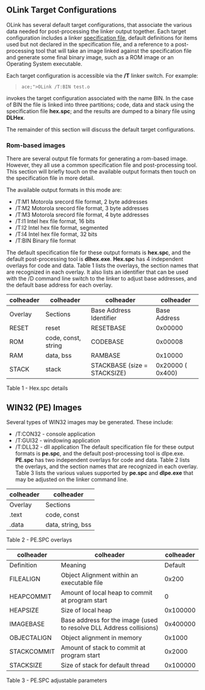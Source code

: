 ## OLink Target Configurations
 

  OLink has several default target configurations, that associate the various data needed for post-processing the linker output together.  Each target configuration includes a linker [specification file](OLink%20Specification%20Files.md), default definitions for items used but not declared in the specification file, and a reference to a post-processing tool that will take an image linked against the specification file and generate some final binary image, such as a ROM image or an Operating System executable.  
 
 Each target configuration is accessible via the **/T** linker switch.  For example:
 
>     ace;">OLink /T:BIN test.o
 
 invokes the target configuration associated with the name BIN.  In the case of BIN the file is linked into three partitions; code, data and stack using the specification file **hex.spc**; and the results are dumped to a binary file using **DLHex**.
 
 The remainder of this section will discuss the default target configurations.


### Rom-based images

 There are several output file formats for generating a rom-based image.  However, they all use a common specification file and post-processing tool.  This section will briefly touch on the available output formats then touch on the specification file in more detail.
 
 The available output formats in this mode are:
 
* /T:M1  Motorola srecord file format, 2 byte addresses
* /T:M2  Motorola srecord file format, 3 byte addresses
* /T:M3  Motorola srecord file format, 4 byte addresses
* /T:I1    Intel hex file format, 16 bits
* /T:I2    Intel hex file format, segmented
* /T:I4    Intel hex file format, 32 bits
* /T:BIN Binary file format
  
 The default specification file for these output formats is **hex.spc**, and the default post-processing tool is **dlhex.exe**.  **Hex.spc** has 4 independent overlays for code and data.  Table 1 lists the overlays, the section names that are recognized in each overlay.  It also lists an identifier that can be used with the /D command line switch to the linker to adjust base addresses, and the default base address for each overlay.
 
    

|colheader |colheader |colheader |colheader |
|--- |--- |--- |--- |
|Overlay|Sections|Base Address Identifier|Base Address|
|RESET|reset|RESETBASE|0x00000|
|ROM|code, const, string|CODEBASE|0x00008|
|RAM|data, bss|RAMBASE|0x10000|
|STACK|stack|STACKBASE (size = STACKSIZE)|0x20000 ( 0x400)|   

  
  Table 1 - Hex.spc details


## WIN32 (PE) Images

 Several types of WIN32 images may be generated.  These include:
 
* /T:CON32 - console application
* /T:GUI32   - windowing application
* /T:DLL32   - dll application
  The default specification file for these output formats is **pe.spc**, and the default post-processing tool is dlpe.exe.  **PE.spc** has two independent overlays for code and data.  Table 2 lists the overlays, and the section names that are recognized in each overlay.  Table 3 lists the various values supported by **pe.spc** and **dlpe.exe** that may be adjusted on the linker command line.
 
 
    

|colheader |colheader |
|--- |--- |
|Overlay|Sections|
|.text|code, const|
|.data|data, string, bss|   

  
  Table 2 - PE.SPC overlays
 
    

|colheader |colheader |colheader |
|--- |--- |--- |
|Definition|Meaning|Default|
|FILEALIGN|Object Alignment within an executable file|0x200|
|HEAPCOMMIT|Amount of local heap to commit at program start|0|
|HEAPSIZE|Size of local heap|0x100000|
|IMAGEBASE|Base address for the image (used to resolve DLL Address collisions)|0x400000|
|OBJECTALIGN|Object alignment in memory|0x1000|
|STACKCOMMIT|Amount of stack to commit at program start|0x2000|
|STACKSIZE|Size of stack for default thread|0x100000|   

  Table 3 - PE.SPC adjustable parameters
 
 
 
     